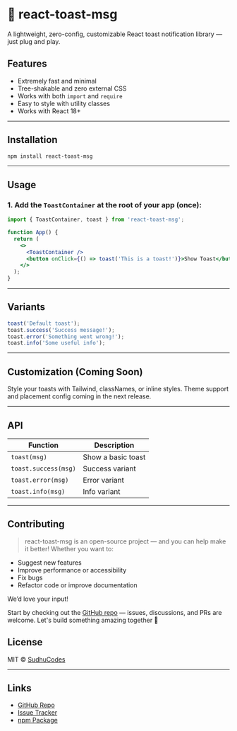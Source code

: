 # 🚀 react-toast-msg

A lightweight, zero-config, customizable React toast notification library — just plug and play.

## Features

- Extremely fast and minimal
- Tree-shakable and zero external CSS
- Works with both `import` and `require`
- Easy to style with utility classes
- Works with React 18+

---

## Installation

```bash
npm install react-toast-msg
````

---

## Usage

### 1. Add the `ToastContainer` at the root of your app (once):

```jsx
import { ToastContainer, toast } from 'react-toast-msg';

function App() {
  return (
    <>
      <ToastContainer />
      <button onClick={() => toast('This is a toast!')}>Show Toast</button>
    </>
  );
}
```

---

## Variants

```js
toast('Default toast');
toast.success('Success message!');
toast.error('Something went wrong!');
toast.info('Some useful info');
```

---

## Customization (Coming Soon)

Style your toasts with Tailwind, classNames, or inline styles. Theme support and placement config coming in the next release.

---

## API

| Function             | Description        |
| -------------------- | ------------------ |
| `toast(msg)`         | Show a basic toast |
| `toast.success(msg)` | Success variant    |
| `toast.error(msg)`   | Error variant      |
| `toast.info(msg)`    | Info variant       |

---

## Contributing

> react-toast-msg is an open-source project — and you can help make it better! Whether you want to:

- Suggest new features
- Improve performance or accessibility
- Fix bugs
- Refactor code or improve documentation


We’d love your input!

Start by checking out the [GitHub repo](https://github.com/sudhucodes/react-toast-msg) — issues, discussions, and PRs are welcome. Let's build something amazing together 🚀

## License

MIT © [SudhuCodes](https://github.com/sudhucodes)

---

## Links

* [GitHub Repo](https://github.com/sudhucodes/react-toast-msg)
* [Issue Tracker](https://github.com/sudhucodes/react-toast-msg/issues)
* [npm Package](https://www.npmjs.com/package/react-toast-msg)
